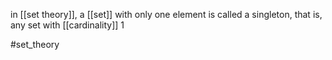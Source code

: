 in [[set theory]], a [[set]] with only one element is called a singleton, that is, 
any set with [[cardinality]] $1$ 

#set_theory